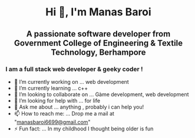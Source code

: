 <h1 align="center">Hi 👋, I'm Manas Baroi</h1>
<h2 align="center">A passionate software developer from Government College of Engineering & Textile Technology, Berhampore</h2>

<h3>
     I am a full stack web developer & geeky coder !
</h3>

- 🔭 I’m currently working on ... web development
- 🌱 I’m currently learning ... c++
- 👯 I’m looking to collaborate on ... Gàme development, web development
- 🤔 I’m looking for help with ... for life 
- 💬 Ask me about ... anything , probably i can help you!
- 📫 How to reach me: ... Drop me a mail at "manasbaroi6699@gmail.com"
- ⚡ Fun fact: ... In my childhood I thought being older is fun

